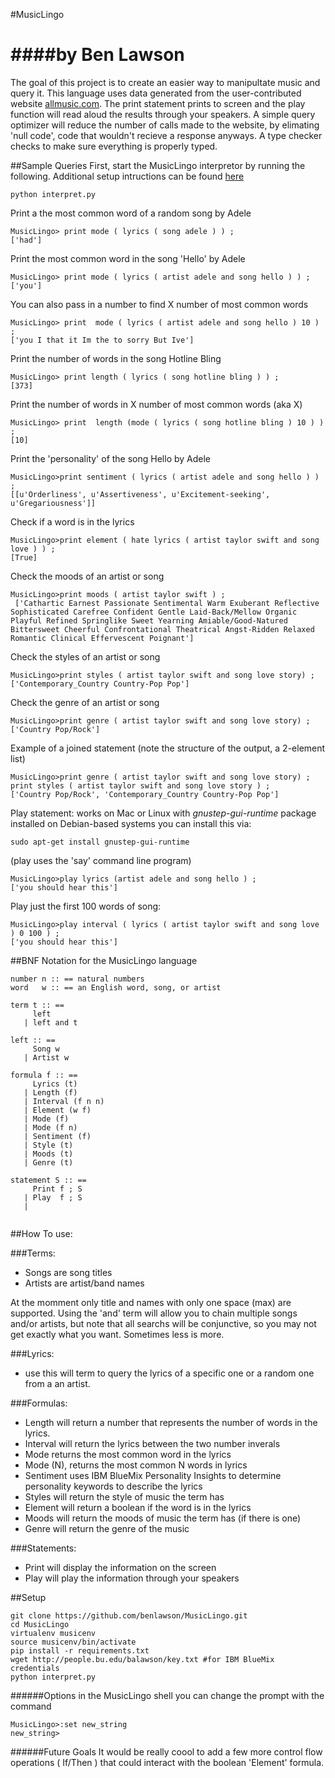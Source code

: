 #MusicLingo

####by Ben Lawson
==================

The goal of this project is to create an easier way to manipultate music and query it. This language uses data generated from the user-contributed website [allmusic.com](http://www.allmusic.com). The print statement prints to screen and the play function will read aloud the results through your speakers. A simple query optimizer will reduce the number of calls made to the website, by elimating 'null code', code that wouldn't recieve a response anyways. A type checker checks to make sure everything is properly typed. 

##Sample Queries
First, start the MusicLingo interpretor by running the following. Additional setup intructions can be found [here](https://github.com/benlawson/MusicLingo#setup)
```
python interpret.py 
```
Print a the most common word of a random song by Adele
```
MusicLingo> print mode ( lyrics ( song adele ) ) ;
['had']
```
Print the most common word in the song 'Hello' by Adele
```
MusicLingo> print mode ( lyrics ( artist adele and song hello ) ) ;
['you']
```
You can also pass in a number to find X number of most common words
```
MusicLingo> print  mode ( lyrics ( artist adele and song hello ) 10 ) ;
['you I that it Im the to sorry But Ive']
```

Print the number of words in the song Hotline Bling
```
MusicLingo> print length ( lyrics ( song hotline bling ) ) ;
[373]
```
Print the number of words in X number of most common words (aka X)
```
MusicLingo> print  length (mode ( lyrics ( song hotline bling ) 10 ) ) ;
[10]
```

Print the 'personality' of the song Hello by Adele
```
MusicLingo>print sentiment ( lyrics ( artist adele and song hello ) ) ;
[[u'Orderliness', u'Assertiveness', u'Excitement-seeking', u'Gregariousness']]
```
Check if a word is in the lyrics
```
MusicLingo>print element ( hate lyrics ( artist taylor swift and song love ) ) ;
[True]
```

Check the moods of an artist or song
```
MusicLingo>print moods ( artist taylor swift ) ;
 ['Cathartic Earnest Passionate Sentimental Warm Exuberant Reflective Sophisticated Carefree Confident Gentle Laid-Back/Mellow Organic Playful Refined Springlike Sweet Yearning Amiable/Good-Natured Bittersweet Cheerful Confrontational Theatrical Angst-Ridden Relaxed Romantic Clinical Effervescent Poignant']
```
Check the styles of an artist or song
```
MusicLingo>print styles ( artist taylor swift and song love story) ;
['Contemporary_Country Country-Pop Pop']
```

Check the genre of an artist or song
```
MusicLingo>print genre ( artist taylor swift and song love story) ;
['Country Pop/Rock']
```

Example of a joined statement (note the structure of the output, a 2-element list)
```
MusicLingo>print genre ( artist taylor swift and song love story) ; print styles ( artist taylor swift and song love story ) ; 
['Country Pop/Rock', 'Contemporary_Country Country-Pop Pop']
```

Play statement: works on Mac or Linux with *gnustep-gui-runtime* package installed
on Debian-based systems you can install this via:
```
sudo apt-get install gnustep-gui-runtime
```
(play uses the 'say' command line program)

```
MusicLingo>play lyrics (artist adele and song hello ) ;
['you should hear this']
```

Play just the first 100 words of song: 
```
MusicLingo>play interval ( lyrics ( artist taylor swift and song love ) 0 100 ) ;
['you should hear this']
```

##BNF Notation for the MusicLingo language

```
number n :: == natural numbers 
word   w :: == an English word, song, or artist

term t :: ==
     left 
   | left and t

left :: ==
     Song w
   | Artist w
     
formula f :: ==
     Lyrics (t) 
   | Length (f)
   | Interval (f n n)
   | Element (w f) 
   | Mode (f) 
   | Mode (f n) 
   | Sentiment (f) 
   | Style (t) 
   | Moods (t) 
   | Genre (t) 

statement S :: ==
     Print f ; S
   | Play  f ; S
   | 
    
```

##How To use:

###Terms:
+ Songs are song titles
+ Artists are artist/band names


At the momment only title and names with only one space (max) are supported.
Using the 'and' term will allow you to chain multiple songs and/or artists, but note that all searchs will be conjunctive, so you may not get exactly what you want. Sometimes less is more.

###Lyrics:
+ use this will term to query the lyrics of a specific one or a random one from a an artist. 

###Formulas:
+ Length will return a number that represents the number of words in the lyrics.
+ Interval will return the lyrics between the two number inverals
+ Mode returns the most common word in the lyrics
+ Mode (N), returns the most common N words in lyrics
+ Sentiment uses IBM BlueMix Personality Insights to determine personality keywords to describe the lyrics
+ Styles will return the style of music the term has
+ Element will return a boolean if the word is in the lyrics 
+ Moods will return the moods of music the term has (if there is one)
+ Genre will return the genre of the music

###Statements:
+ Print will display the information on the screen
+ Play will play the information through your speakers


##Setup

```
git clone https://github.com/benlawson/MusicLingo.git
cd MusicLingo
virtualenv musicenv
source musicenv/bin/activate
pip install -r requirements.txt
wget http://people.bu.edu/balawson/key.txt #for IBM BlueMix credentials
python interpret.py

```


######Options
in the MusicLingo shell you can change the prompt with the command
```
MusicLingo>:set new_string
new_string>
```

######Future Goals
It would be really coool to add a few more control flow operations ( If/Then ) that could interact with the boolean 'Element' formula.
